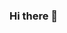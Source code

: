 ### Hi there 👋

<!--
**tsaurav18/tsaurav18** is a ✨ _special_ ✨ repository because its `README.md` (this file) appears on your GitHub profile.

👨‍##💻 Software Development Projects:
*Full Stack Web App (React, NodeJS, React Native and Machine Learning Components)
  *Koreaniseasy website (React)
  *Cheznico website (React)
  * Medic_Life Korea (React Native)
  *More Clones
*PowerShell
  *FIM (File Integrity Monitor)
*Python
  *syudata website
  *Keylogger
  *LSB_Stegnography
  *Phishing
  *scanner
  *CV2 Face_detection 
  *more.....

🤳 Connect with me:
YouTubeSaurav Tanwar | TwitterSauravTanwar11 
